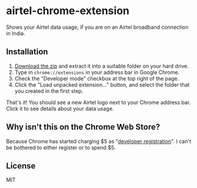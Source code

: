 airtel-chrome-extension
===

Shows your Airtel data usage, if you are on an Airtel broadband connection in India.

Installation
---

1. [Download the zip](https://github.com/rakeshpai/airtel-chrome-extension/archive/master.zip) and extract it into a suitable folder on your hard drive.
2. Type in `chrome://extensions` in your address bar in Google Chrome.
3. Check the "Developer mode" checkbox at the top right of the page.
4. Click the "Load unpacked extension..." button, and select the folder that you created in the first step.

That's it! You should see a new Airtel logo next to your Chrome address bar. Click it to see details about your data usage.

Why isn't this on the Chrome Web Store?
---

Because Chrome has started charging $5 as "[developer registration](https://support.google.com/chrome_webstore/answer/187591?hl=en&ref_topic=1212368)". I can't be bothered to either register or to spend $5.

License
---

MIT